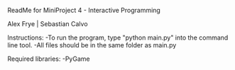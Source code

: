 ReadMe for MiniProject 4 - Interactive Programming

Alex Frye | Sebastian Calvo

Instructions:
-To run the program, type "python main.py" into the command line tool. 
-All files should be in the same folder as main.py

Required libraries:
-PyGame
